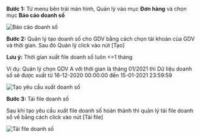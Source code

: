**Bước 1:** Từ menu bên trái màn hình, Quản lý vào mục **Đơn hàng** và chọn mục **Báo cáo doanh số**

![Báo cáo doanh số](https://user-images.githubusercontent.com/76998374/105573054-6f0fa400-5d8d-11eb-963d-ce9afc02864f.png)


**Bước 2:** Quản lý tạo doanh số cho GDV bằng cách chọn tài khoản của GDV và thời gian. Sau đó Quản lý click vào nút [Tạo]


**Lưu ý:** Thời gian xuất file doanh số luôn <=1 tháng


Ví dụ: Quản lý chọn GDV A với thời gian là tháng 01/2021 thì Dữ liệu doanh số sẽ được xuất từ 16-12-2020 00:00:00 đến 15-01-2021 23:59:59

![Tạo yêu cầu xuất doanh số](https://user-images.githubusercontent.com/76998374/105573153-21e00200-5d8e-11eb-81ea-f0e1938c3c31.png)

**Bước 3:** Tải file doanh số


Sau khi tạo yêu cầu xuất file doanh số hoàn thành thì quản lý tải file doanh số về bằng cách click vào nút [Tải file] 

![Tải file doanh số](https://user-images.githubusercontent.com/76998374/105573272-eabe2080-5d8e-11eb-8346-287b29d19167.png)






